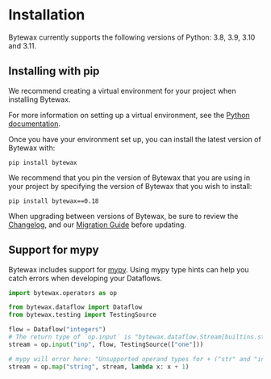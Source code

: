 # Installation

Bytewax currently supports the following versions of Python: 3.8, 3.9, 3.10 and 3.11.

##  Installing with pip

We recommend creating a virtual environment for your project when installing Bytewax.

For more information on setting up a virtual environment, see
the [Python documentation](https://docs.python.org/3.11/tutorial/venv.html).

Once you have your environment set up, you can install the latest version of Bytewax with:


```shell
pip install bytewax
```

We recommend that you pin the version of Bytewax that you are using in your project by
specifying the version of Bytewax that you wish to install:

```shell
pip install bytewax==0.18
```

When upgrading between versions of Bytewax, be sure to review the [Changelog](/CHANGELOG.md),
and our [Migration Guide](/docs/articles/reference/migration.md) before updating.

## Support for mypy

Bytewax includes support for [mypy](https://mypy.readthedocs.io/en/stable/).
Using mypy type hints can help you catch errors when developing your Dataflows.

```python
import bytewax.operators as op

from bytewax.dataflow import Dataflow
from bytewax.testing import TestingSource

flow = Dataflow("integers")
# The return type of `op.input` is "bytewax.dataflow.Stream[builtins.str]"
stream = op.input("inp", flow, TestingSource(["one"]))

# mypy will error here: "Unsupported operand types for + ("str" and "int")"
stream = op.map("string", stream, lambda x: x + 1)
```
